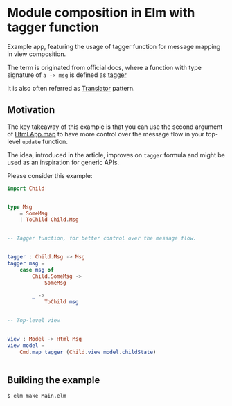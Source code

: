 # Module composition in Elm with tagger function

Example app, featuring the usage of tagger function for message mapping in view composition.

The term is originated from official docs, where a function with type signature of `a -> msg` is defined as [tagger](http://package.elm-lang.org/packages/elm-lang/html/1.1.0/Html-Events#targetValue)

It is also often referred as [Translator](https://medium.com/@alex.lew/the-translator-pattern-a-model-for-child-to-parent-communication-in-elm-f4bfaa1d3f98) pattern.

## Motivation
The key takeaway of this example is that you can use the second argument of [Html.App.map](http://package.elm-lang.org/packages/elm-lang/html/1.1.0/Html-App#map) to have more control over the message flow in your top-level `update` function.

The idea, introduced in the article, improves on `tagger` formula and might be used as an inspiration for generic APIs.

Please consider this example:
```elm
import Child


type Msg
    = SomeMsg
    | ToChild Child.Msg


-- Tagger function, for better control over the message flow.


tagger : Child.Msg -> Msg 
tagger msg =
    case msg of
        Child.SomeMsg ->
            SomeMsg
            
        _ ->
            ToChild msg


-- Top-level view


view : Model -> Html Msg
view model =
    Cmd.map tagger (Child.view model.childState)
    
```

## Building the example

```sh
$ elm make Main.elm
```
